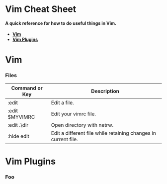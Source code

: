 # Vim Cheat Sheet
#### A quick reference for how to do useful things in Vim.

* **[Vim](#vim)**
* **[Vim Plugins](#vim-plugins)**

# Vim
### Files

| Command or Key | Description |
|----------------|-------------|
| :edit | Edit a file. |
| :edit $MYVIMRC | Edit your vimrc file. |
| :edit .\dir | Open directory with netrw. |
| :hide edit | Edit a different file while retaining changes in current file. |

# Vim Plugins
### Foo

